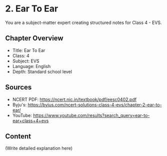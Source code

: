 # 2. Ear To Ear

You are a subject-matter expert creating structured notes for Class 4 - EVS.

## Chapter Overview
- Title: Ear To Ear
- Class: 4
- Subject: EVS
- Language: English
- Depth: Standard school level

## Sources
- NCERT PDF: https://ncert.nic.in/textbook/pdf/eesc0402.pdf
- Byju's: https://byjus.com/ncert-solutions-class-4-evs/chapter-2-ear-to-ear/
- YouTube: https://www.youtube.com/results?search_query=ear-to-ear+class+4+evs

## Content
(Write detailed explanation here)
